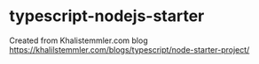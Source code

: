 # typescript-nodejs-starter

Created from Khalistemmler.com blog
https://khalilstemmler.com/blogs/typescript/node-starter-project/